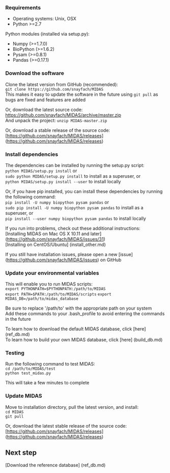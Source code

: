 ### Requirements

* Operating systems: Unix, OSX
* Python >=2.7

Python modules (installed via setup.py):

* Numpy (>=1.7.0)
* BioPython (>=1.6.2)
* Pysam (>=0.8.1)
* Pandas (>=0.17.1)

### Download the software

Clone the latest version from GitHub (recommended):  
`git clone https://github.com/snayfach/MIDAS`  
This makes it easy to update the software in the future using `git pull` as bugs are fixed and features are added

Or, download the latest source code:   
https://github.com/snayfach/MIDAS/archive/master.zip  
And unpack the project: `unzip MIDAS-master.zip`  

Or, download a stable release of the source code:
[https://github.com/snayfach/MIDAS/releases] (https://github.com/snayfach/MIDAS/releases)  

### Install dependencies

The dependencies can be installed by running the setup.py script:  
`python MIDAS/setup.py install` or  
`sudo python MIDAS/setup.py install` to install as a superuser, or  
`python MIDAS/setup.py install --user` to install locally  

Or, if you have pip installed, you can install these dependencies by running the following command:  
`pip install -U numpy biopython pysam pandas` or  
`sudo pip install -U numpy biopython pysam pandas` to install as a superuser, or  
`pip install --user numpy biopython pysam pandas` to install locally  

If you run into problems, check out these additional instructions:  
[Installing MIDAS on Mac OS X 10.11 and later] (https://github.com/snayfach/MIDAS/issues/31)  
[Installing on CentOS/Ubuntu] (install_other.md)

If you still have installation issues, please open a new [issue] (https://github.com/snayfach/MIDAS/issues) on GitHub

### Update your environmental variables

This will enable you to run MIDAS scripts:  
`export PYTHONPATH=$PYTHONPATH:/path/to/MIDAS`  
`export PATH=$PATH:/path/to/MIDAS/scripts` 
`export MIDAS_DB=/path/to/midas_database` 

Be sure to replace '/path/to' with the appropriate path on your system  
Add these commands to your .bash_profile to avoid entering the commands in the future  

To learn how to download the default MIDAS database, click [here] (ref_db.md)  
To learn how to build your own MIDAS database, click [here] (build_db.md)   

### Testing

Run the following command to test MIDAS:  
`cd /path/to/MIDAS/test`  
`python test_midas.py`

This will take a few minutes to complete

### Update MIDAS
Move to installation directory, pull the latest version, and install:  
`cd MIDAS`  
`git pull` 

Or, download the latest stable release of the source code:  
[https://github.com/snayfach/MIDAS/releases] (https://github.com/snayfach/MIDAS/releases)  
 

## Next step
[Download the reference database] (ref_db.md)
